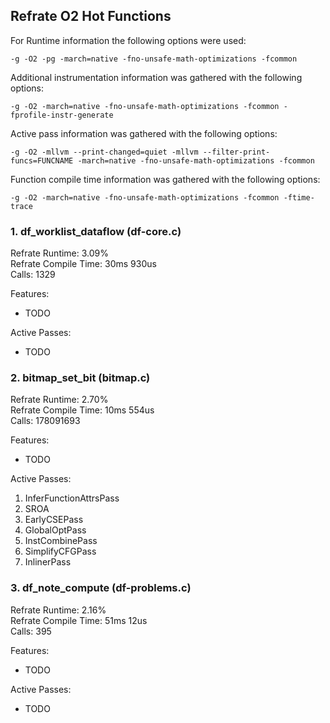## Refrate O2 Hot Functions

For Runtime information the following options were used:
```
-g -O2 -pg -march=native -fno-unsafe-math-optimizations -fcommon
```

Additional instrumentation information was gathered with the following options:
```
-g -O2 -march=native -fno-unsafe-math-optimizations -fcommon -fprofile-instr-generate
```

Active pass information was gathered with the following options:
```
-g -O2 -mllvm --print-changed=quiet -mllvm --filter-print-funcs=FUNCNAME -march=native -fno-unsafe-math-optimizations -fcommon
```

Function compile time information was gathered with the following options:
```
-g -O2 -march=native -fno-unsafe-math-optimizations -fcommon -ftime-trace
```

### 1. df_worklist_dataflow (df-core.c)
Refrate Runtime: 3.09% \
Refrate Compile Time: 30ms 930us \
Calls: 1329

Features:
- TODO

Active Passes:
- TODO

### 2. bitmap_set_bit (bitmap.c)
Refrate Runtime: 2.70% \
Refrate Compile Time: 10ms 554us \
Calls: 178091693

Features:
- TODO

Active Passes:
1.	InferFunctionAttrsPass
2.	SROA
3.	EarlyCSEPass
4.	GlobalOptPass
5.	InstCombinePass
6.	SimplifyCFGPass
7.	InlinerPass


### 3. df_note_compute (df-problems.c)
Refrate Runtime: 2.16% \
Refrate Compile Time: 51ms 12us \
Calls: 395

Features:
- TODO

Active Passes:
- TODO
